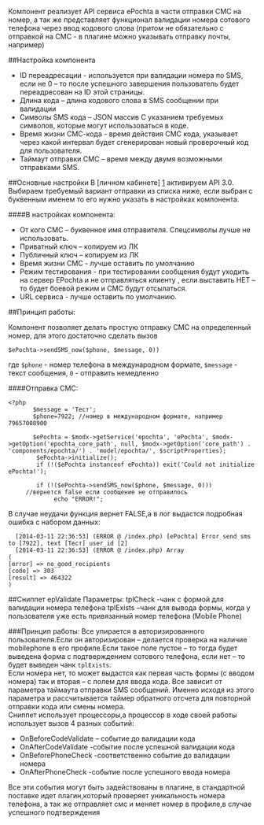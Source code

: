Компонент реализует API сервиса ePochta в части отправки СМС на номер, а так же представляет функционал валидации номера сотового телефона через ввод кодового слова (притом не обязательно с отправкой на СМС - в плагине можно указывать отправку почты, например)

##Настройка компонента
* ID переадресации  -  используется  при валидации номера по SMS, если не 0 – то после успешного завершения пользователь будет переадресован на ID этой страницы.
* Длина кода – длина кодового слова в SMS сообщении при валидации
* Символы SMS кода – JSON массив С указанием требуемых символов, которые могут использоваться в коде.
* Время жизни СМС-кода  - время действия СМС кода, указывает через какой интервал будет сгенерирован новый проверочный код для пользователя.
* Таймаут отправки СМС – время  между двумя возможными отправками SMS.


##Основные настройки 
В [личном кабинете] [1] активируем API 3.0. Выбираем требуемый вариант отправки из списка ниже, если выбран с буквенным именем то его нужно указать в настройках компонента.

####В настройках компонента:
* От кого СМС –  буквенное имя отправителя. Спецсимволы лучше не использовать.
* Приватный ключ – копируем из ЛК
* Публичный ключ – копируем из ЛК
* Время жизни СМС  - лучше оставить по умолчанию
* Режим тестирования  - при тестировании сообщения будут уходить на сервер EPochta и не отправляться клиенту , если выставить НЕТ – то будет боевой режим и СМС будут отсылаться.
* URL сервиса  - лучше оставить по умолчанию.


##Принцип работы:

Компонент позволяет делать простую отправку СМС на определенный номер, для этого достаточно сделать вызов
```
$ePochta->sendSMS_now($phone, $message, 0))
```
где `$phone` - номер телефона в международном формате, `$message` - текст сообщения, `0` - отправить немедленно

####Отправка СМС:
```
<?php
       $message = 'Тест';
       $phone=7922; //номер в международном формате, например 79657008900

       $ePochta = $modx->getService('epochta', 'ePochta', $modx->getOption('epochta_core_path', null, $modx->getOption('core_path') . 'components/epochta/') . 'model/epochta/', $scriptProperties);
        $ePochta->initialize();
        if (!($ePochta instanceof ePochta)) exit('Could not initialize ePochta!');
        
        if (!($ePochta->sendSMS_now($phone, $message, 0)))
     //вернется false если сообщение не отправилось
             echo "ERROR!";	
```

В случае неудачи функция вернет FALSE,а в лог выдастся подробная ошибка с набором данных:
```
  [2014-03-11 22:36:53] (ERROR @ /index.php) [ePochta] Error send sms to [7922], text [Тест] user_id [2]
  [2014-03-11 22:36:53] (ERROR @ /index.php) Array
(
[error] => no_good_recipients
[code] => 303
[result] => 464322
)
```
##Сниппет epValidate
Параметры:
tplCheck  -чанк с формой для валидации номера телефона
tplExists –чанк для вывода формы, когда у  пользователя  уже есть привязанный номер телефона (Mobile Phone)

###Принцип работы:
Все упирается в авторизированного пользователя.Если он авторизирован – делается проверка на наличие mobilephone в его профиле.Если такое поле пустое – то тогда будет выведена форма с подтверждением сотового телефона, если  нет – то будет выведен чанк `tplExists`.
<br/>
Если номера нет, то может выдастся как первая часть формы (с вводом номера) так и вторая – с полем для ввода кода. Все зависит от параметра таймаута отправки SMS сообщений. Именно исходя из этого параметра и рассчитывается таймер обратного отсчета для повторной отправки кода или смены номера.
<br/>
Сниппет использует процессоры,а процессор в ходе своей работы использует вызов 4 разных событий:

* OnBeforeCodeValidate – событие до валидации кода
* OnAfterCodeValidate  -событие после успешной валидации кода
* OnBeforePhoneCheck -соответственно событие до валидации номера
* OnAfterPhoneCheck  -событие после успешного ввода номера

Все эти события могут быть задействованы в плагине, в стандартной поставке идет плагин,который проверяет уникальность номера телефона, а так же отправляет смс и меняет номер в профиле,в случае успешного подтверждения

[1]: http://my.epochta.ru/members/settings#sms
